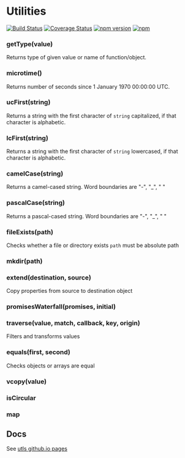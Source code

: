# Utilities
[![Build Status](https://travis-ci.org/ponury-kostek/utls.svg)](https://travis-ci.org/ponury-kostek/utls)
[![Coverage Status](https://coveralls.io/repos/ponury-kostek/utls/badge.svg?branch=master&service=github)](https://coveralls.io/github/ponury-kostek/utls?branch=master)
[![npm version](https://badge.fury.io/js/utls.svg)](https://badge.fury.io/js/utls)
[![npm](https://img.shields.io/npm/dt/utls.svg)](https://www.npmjs.com/package/utls)
### getType(value)
Returns type of given value or name of function/object.
### microtime()
Returns number of seconds since 1 January 1970 00:00:00 UTC.
### ucFirst(string)
Returns a string with the first character of ```string``` capitalized, if that character is alphabetic.
### lcFirst(string)
Returns a string with the first character of ```string``` lowercased, if that character is alphabetic.
### camelCase(string)
Returns a camel-cased string. Word boundaries are "-", "_", " "
### pascalCase(string)
Returns a pascal-cased string. Word boundaries are "-", "_", " "
### fileExists(path)
Checks whether a file or directory exists
```path``` must be absolute path
### mkdir(path)
### extend(destination, source)
Copy properties from source to destination object
### promisesWaterfall(promises, initial)
### traverse(value, match, callback, key, origin)
Filters and transforms values
### equals(first, second)
Checks objects or arrays are equal
### vcopy(value)
### isCircular
### map
## Docs
See [utls github.io pages](http://ponury-kostek.github.io/utls/)